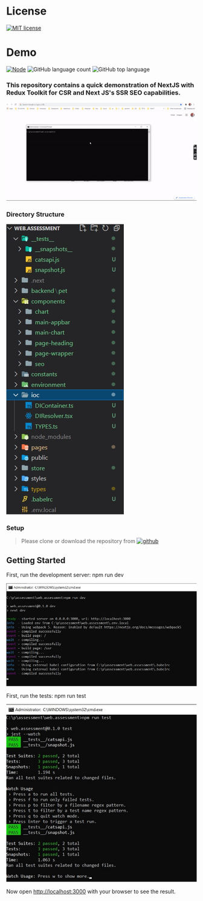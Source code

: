 
# License
[![MIT license](https://img.shields.io/badge/License-MIT-blue.svg)](https://lbesson.mit-license.org/)

# Demo
 [![Node](https://img.shields.io/badge/Node-Js-blue.svg?style=plastic)](https://nodejs.org/en/download/)
 ![GitHub language count](https://img.shields.io/github/languages/count/s-rajput/NextJs.svg) 
 ![GitHub top language](https://img.shields.io/github/languages/top/s-rajput/NextJs.svg) 
 
 ### This repository contains a quick demonstration of NextJS with Redux Toolkit for CSR and Next JS's SSR SEO capabilities.
![](https://github.com/s-rajput/NextJs/blob/master/demo1.gif?raw=true)

 ### Directory Structure
 ![Arhiecture](https://github.com/s-rajput/NextJs/blob/master/projectstructure.jpg)
 
 ### Setup

>  Please clone or download the repository from [![github](https://img.shields.io/badge/git-hub-blue.svg?style=plastic)](https://github.com/s-rajput/NextJs) 

## Getting Started

First, run the development server:  npm run dev 

 ![Build](https://github.com/s-rajput/NextJs/blob/master/build.jpg)
 
 First, run the tests:  npm run test 
 
 ![Test](https://github.com/s-rajput/NextJs/blob/master/test.jpg)
 
 Now open [http://localhost:3000](http://localhost:3000) with your browser to see the result.
 
